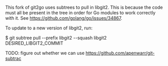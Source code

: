 This fork of git2go uses subtrees to pull in libgit2.
This is because the code must all be present in the tree
in order for Go modules to work correctly with it.
See https://github.com/golang/go/issues/34867.

To update to a new version of libgit2, run:

$ git subtree pull --prefix libgit2 --squash libgit2 DESIRED_LIBGIT2_COMMIT

TODO: figure out whether we can use https://github.com/apenwarr/git-subtrac
